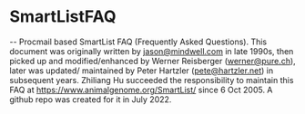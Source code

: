 # SmartListFAQ
-- Procmail based SmartList FAQ (Frequently Asked Questions).
This document was originally written by jason@mindwell.com in late 1990s, then picked up and modified/enhanced by Werner Reisberger (werner@pure.ch), later was updated/ maintained by Peter Hartzler (pete@hartzler.net) in subsequent years. Zhiliang Hu succeeded the responsibility to maintain this FAQ at https://www.animalgenome.org/SmartList/ since 6 Oct 2005. A github repo was created for it in July 2022.
